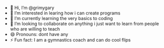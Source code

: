 - 👋 Hi, I’m @grimygary
- 👀 I’m interested in learing how i can create programs
- 🌱 I’m currently learning the very basics to coding
- 💞️ I’m looking to collaborate on anything i just want to learn from people who are willing to teach
- 😄 Pronouns: dont have any
- ⚡ Fun fact: I am a gymnastics coach and can do cool flips

<!---
CodingLikeGary is a ✨ special ✨ repository because its `README.md` (this file) appears on your GitHub profile.
You can click the Preview link to take a look at your changes.
--->
